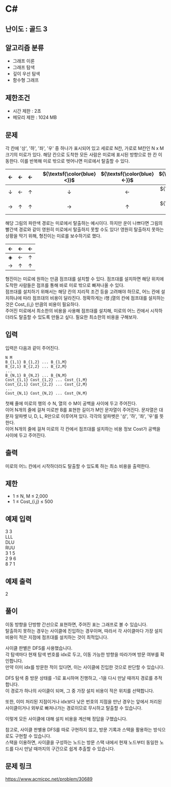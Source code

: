 # C#

## 난이도 : 골드 3

## 알고리즘 분류
  - 그래프 이론
  - 그래프 탐색
  - 깊이 우선 탐색
  - 함수형 그래프

## 제한조건
  - 시간 제한 : 2초
  - 메모리 제한 : 1024 MB

## 문제
각 칸에 '상', '하', '좌', '우' 중 하나가 표시되어 있고 세로로 N칸, 가로로 M칸인 N x M 크기의 미로가 있다. 해당 칸으로 도착한 모든 사람은 미로에 표시된 방향으로 한 칸 이동한다. 이를 반복해 미로 밖으로 벗어나면 미로에서 탈출할 수 있다.<br/>

|←|←|←||${\textsf{\color{blue}<}}$|${\textsf{\color{blue}←}}$|${\textsf{\color{blue}←}}$||←|←|←|
|:---:|:---:|:---:|:---:|:---:|:---:|:---:|:---:|:---:|:---:|:---:|
|↓|←|↑||↓|←|${\textsf{\color{blue}↑}}$||${\textsf{\color{magenta}↓}}$|${\textsf{\color{magenta}←}}$|↑|
|→|↑|↑||→|↑|${\textsf{\color{blue}↑}}$||${\textsf{\color{magenta}→}}$|${\textsf{\color{magenta}↑}}$|↑|



해당 그림의 파란색 경로는 미로에서 탈출하는 예시이다. 하지만 운이 나쁘다면 그림의 빨간색 경로와 같이 영원히 미로에서 탈출하지 못할 수도 있다! 영원히 탈출하지 못하는 상황을 막기 위해, 형진이는 미로를 보수하기로 했다.<br/>


|←|←|←|
|:---:|:---:|:---:|
|◈|←|↑|
|→|↑|↑|


형진이는 미로에 원하는 만큼 점프대를 설치할 수 있다. 점프대를 설치하면 해당 위치에 도착한 사람들은 점프를 통해 바로 미로 밖으로 빠져나올 수 있다.<br/>
점프대를 설치하기 위해서는 해당 칸의 지리적 조건 등을 고려해야 하므로, 어느 칸에 설치하냐에 따라 점프대의 비용이 달라진다. 정확하게는 i행 j열의 칸에 점프대를 설치하는 것은 Cost_{i,j} 만큼의 비용이 필요하다.<br/>
주어진 미로에서 최소한의 비용을 사용해 점프대를 설치해, 미로의 어느 칸에서 시작하더라도 탈출할 수 있도록 만들고 싶다. 필요한 최소한의 비용을 구해보자.<br/>


## 입력
입력은 다음과 같이 주어진다.<br/>

	N M 
	B_{1,1} B_{1,2} ... B_{1,M}
	B_{2,1} B_{2,2} ... B_{2,M} 
	... 
	B_{N,1} B_{N,2} ... B_{N,M} 
	Cost_{1,1} Cost_{1,2} ... Cost_{1,M} 
	Cost_{2,1} Cost_{2,2} ... Cost_{2,M}
	...
	Cost_{N,1} Cost_{N,2} ... Cost_{N,M} 


첫째 줄에 미로의 행의 수 N, 열의 수 M이 공백을 사이에 두고 주어진다.<br/>
이어 N개의 줄에 걸쳐 미로판 B를 표현한 길이가 M인 문자열이 주어진다. 문자열은 대문자 알파벳 U, D, L, R만으로 이루어져 있다. 각각의 알파벳은 '상', '하', '좌', '우'를 뜻한다.<br/>
이어 N개의 줄에 걸쳐 미로의 각 칸에서 점프대를 설치하는 비용 정보 Cost가 공백을 사이에 두고 주어진다.<br/>


## 출력
미로의 어느 칸에서 시작하더라도 탈출할 수 있도록 하는 최소 비용을 출력한다.<br/>


## 제한
  - 1 ≤ N, M ≤ 2,000
  - 1 ≤ Cost_{i,j} ≤ 500


## 예제 입력
3 3<br/>
LLL<br/>
DLU<br/>
RUU<br/>
3 1 5<br/>
2 9 6<br/>
8 7 1<br/>


## 예제 출력
2<br/>


## 풀이
이동 방향을 단방향 간선으로 표현하면, 주어진 표는 그래프로 볼 수 있습니다.<br/>
탈출하지 못하는 경우는 사이클에 진입하는 경우이며, 따라서 각 사이클마다 가장 설치 비용이 적은 지점에 점프대를 설치하는 것이 최적입니다.<br/>


사이클 판별은 DFS를 사용했습니다.<br/>
각 탐색마다 현재 탐색 번호를 idx로 두고, 이동 가능한 방향을 따라가며 방문 여부를 확인합니다.<br/>
만약 이미 idx를 방문한 적이 있다면, 이는 사이클에 진입한 것으로 판단할 수 있습니다.<br/>


DFS 탐색 중 방문 상태를 -1로 표시하며 진행하고, -1을 다시 만날 때까지 경로를 추적합니다.<br/>
이 경로가 하나의 사이클이 되며, 그 중 가장 설치 비용이 적은 위치를 선택합니다.<br/>


또한, 이미 처리된 지점이거나 idx보다 낮은 번호의 지점을 만난 경우는 앞에서 처리된 사이클이거나 외부로 빠져나가는 경로이므로 무시하고 탈출할 수 있습니다.<br/>


이렇게 모든 사이클에 대해 설치 비용을 계산해 정답을 구했습니다.<br/>


참고로, 사이클 판별용 DFS를 따로 구현하지 않고, 방문 기록과 스택을 활용하는 방식으로도 구현할 수 있습니다.<br/>
스택을 이용하면, 사이클을 구성하는 노드는 방문 스택 내에서 현재 노드부터 동일한 노드를 다시 만날 때까지의 구간으로 쉽게 추출할 수 있습니다.<br/>


## 문제 링크
https://www.acmicpc.net/problem/30689